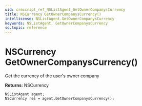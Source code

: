 ```yaml
---
uid: crmscript_ref_NSListAgent_GetOwnerCompanysCurrency
title: NSCurrency GetOwnerCompanysCurrency()
intellisense: NSListAgent.GetOwnerCompanysCurrency
keywords: NSListAgent, GetOwnerCompanysCurrency
so.topic: reference
---
```


# NSCurrency GetOwnerCompanysCurrency()

Get the currency of the user's owner company

**Returns:** NSCurrency

```crmscript
NSListAgent agent;
NSCurrency res = agent.GetOwnerCompanysCurrency();
```

